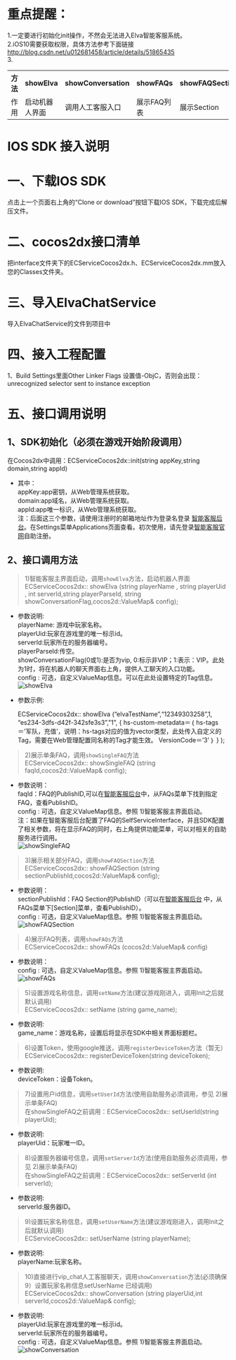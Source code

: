 # 重点提醒：<br />
1.一定要进行初始化init操作，不然会无法进入Elva智能客服系统。<br />
2.iOS10需要获取权限，具体方法参考下面链接 http://blog.csdn.net/u012681458/article/details/51865435 <br />
3.<div>
    <table border="0">
      <tr>
        <th>方法</th>
        <th>showElva</th>
        <th>showConversation</th>
        <th>showFAQs</th>
        <th>showFAQSection</th>
        <th>showSingleFAQ</th>
      </tr>
      <tr>
        <td>作用</td>
        <td>启动机器人界面</td>
        <td>调用人工客服入口</td>
        <td>展示FAQ列表</td>
        <td>展示Section</td>
        <td>展示单条FAQ</td>
      </tr>
    </table>
</div>

# IOS SDK 接入说明 <br />
# 一、下载IOS SDK <br />
点击上一个页面右上角的“Clone or download”按钮下载IOS SDK，下载完成后解压文件。<br />
# 二、cocos2dx接口清单 <br />
把interface文件夹下的ECServiceCocos2dx.h、ECServiceCocos2dx.mm放入您的Classes文件夹。<br />
# 三、导入ElvaChatService <br />
导入ElvaChatService的文件到项目中<br />      
# 四、接入工程配置 <br />
1、Build Settings里面Other Linker Flags 设置值-ObjC，否则会出现：unrecognized selector sent to instance exception<br/>
# 五、接口调用说明
## 1、SDK初始化（必须在游戏开始阶段调用）<br />
在Cocos2dx中调用：ECServiceCocos2dx::init(string appKey,string domain,string appId)<br />
* 其中：<br />
appKey:app密钥，从Web管理系统获取。<br />
domain:app域名，从Web管理系统获取。<br />
appId:app唯一标识，从Web管理系统获取。<br />
注：后面这三个参数，请使用注册时的邮箱地址作为登录名登录 [智能客服后台](https://cs30.net/elva)。在Settings菜单Applications页面查看。初次使用，请先登录[智能客服官网](http://cs30.net/index.html)自助注册。<br />

## 2、接口调用方法<br />
> 1)智能客服主界面启动，调用`showElva`方法，启动机器人界面<br />
ECServiceCocos2dx:: showElva (string playerName , string playerUid , int serverId,string playerParseId, string showConversationFlag,cocos2d::ValueMap& config);
* 参数说明:<br />
playerName: 游戏中玩家名称。<br />
playerUid:玩家在游戏里的唯一标示id。<br />
serverId:玩家所在的服务器编号。<br />
playerParseId:传空。<br />
showConversationFlag(0或1):是否为vip, 0:标示非VIP；1:表示：VIP。此处为1时，将在机器人的聊天界面右上角，提供人工聊天的入口功能。<br />
config : 可选，自定义ValueMap信息。可以在此处设置特定的Tag信息。<br />
![showElva](https://github.com/CS30-NET/Pictures/blob/master/showElva-CN-IOS.jpg "showElva")
* 参数示例:<br />

    ECServiceCocos2dx:: showElva (“elvaTestName”,“12349303258”,1, “es234-3dfs-d42f-342sfe3s3”,”1”,
      { 
        hs-custom-metadata＝｛
        hs-tags＝’军队，充值’，说明：hs-tags对应的值为vector类型，此处传入自定义的Tag，需要在Web管理配置同名称的Tag才能生效。
        VersionCode＝’3’
        ｝
      }
    );
> 
> 2)展示单条FAQ，调用`showSingleFAQ`方法<br />
ECServiceCocos2dx:: showSingleFAQ (string faqId,cocos2d::ValueMap& config);
* 参数说明：<br />
faqId：FAQ的PublishID,可以在[智能客服后台](https://cs30.net/elva)中，从FAQs菜单下找到指定FAQ，查看PublishID。<br />
config : 可选，自定义ValueMap信息。参照 1)智能客服主界面启动。<br />
注：如果在智能客服后台配置了FAQ的SelfServiceInterface，并且SDK配置了相关参数，将在显示FAQ的同时，右上角提供功能菜单，可以对相关的自助服务进行调用。<br />
![showSingleFAQ](https://github.com/CS30-NET/Pictures/blob/master/showSingleFAQ-CN-IOS.png "showSingleFAQ")
> 
> 3)展示相关部分FAQ，调用`showFAQSection`方法<br />
ECServiceCocos2dx:: showFAQSection (string sectionPublishId,cocos2d::ValueMap& config);
* 参数说明：<br />
sectionPublishId：FAQ Section的PublishID（可以在[智能客服后台](https://cs30.net/elva) 中，从FAQs菜单下[Section]菜单，查看PublishID）。<br />
config : 可选，自定义ValueMap信息。参照 1)智能客服主界面启动。<br />
![showFAQSection](https://github.com/CS30-NET/Pictures/blob/master/showFAQSection-CN-IOS.jpg "showFAQSection")
> 
> 4)展示FAQ列表，调用`showFAQs`方法<br />
ECServiceCocos2dx:: showFAQs (cocos2d::ValueMap& config)<br />
* 参数说明：<br />
config : 可选，自定义ValueMap信息。参照 1)智能客服主界面启动。<br />
![showFAQs](https://github.com/CS30-NET/Pictures/blob/master/showFAQs-CN-IOS.jpg "showFAQs")
> 
> 5)设置游戏名称信息，调用`setName`方法(建议游戏刚进入，调用Init之后就默认调用)<br />
ECServiceCocos2dx:: setName (string game_name);
* 参数说明:<br />
game_name：游戏名称，设置后将显示在SDK中相关界面标题栏。
> 
> 6)设置Token，使用google推送，调用`registerDeviceToken`方法（暂无）<br />
ECServiceCocos2dx:: registerDeviceToken(string deviceToken);
* 参数说明:<br />
deviceToken：设备Token。
> 
> 7)设置用户id信息，调用`setUserId`方法(使用自助服务必须调用，参见 2)展示单条FAQ)<br />
在showSingleFAQ之前调用：ECServiceCocos2dx:: setUserId(string playerUid);
* 参数说明:<br />
playerUid：玩家唯一ID。
> 
> 8)设置服务器编号信息，调用`setServerId`方法(使用自助服务必须调用，参见 2)展示单条FAQ)<br />
在showSingleFAQ之前调用：ECServiceCocos2dx:: setServerId (int serverId);
* 参数说明:<br />
serverId:服务器ID。
> 
> 9)设置玩家名称信息，调用`setUserName`方法(建议游戏刚进入，调用Init之后就默认调用)<br />
ECServiceCocos2dx:: setUserName (string playerName);
* 参数说明:<br />
playerName:玩家名称。
> 
> 10)直接进行vip_chat人工客服聊天，调用`showConversation`方法(必须确保9）设置玩家名称信息setUserName 已经调用)<br />
ECServiceCocos2dx:: showConversation (string playerUid,int serverId,cocos2d::ValueMap& config);
* 参数说明:<br />
playerUid:玩家在游戏里的唯一标示id。<br />
serverId:玩家所在的服务器编号。<br />
config : 可选，自定义ValueMap信息。参照 1)智能客服主界面启动。<br />
![showConversation](https://github.com/CS30-NET/Pictures/blob/master/showConversation-CN-IOS.png "showConversation")
